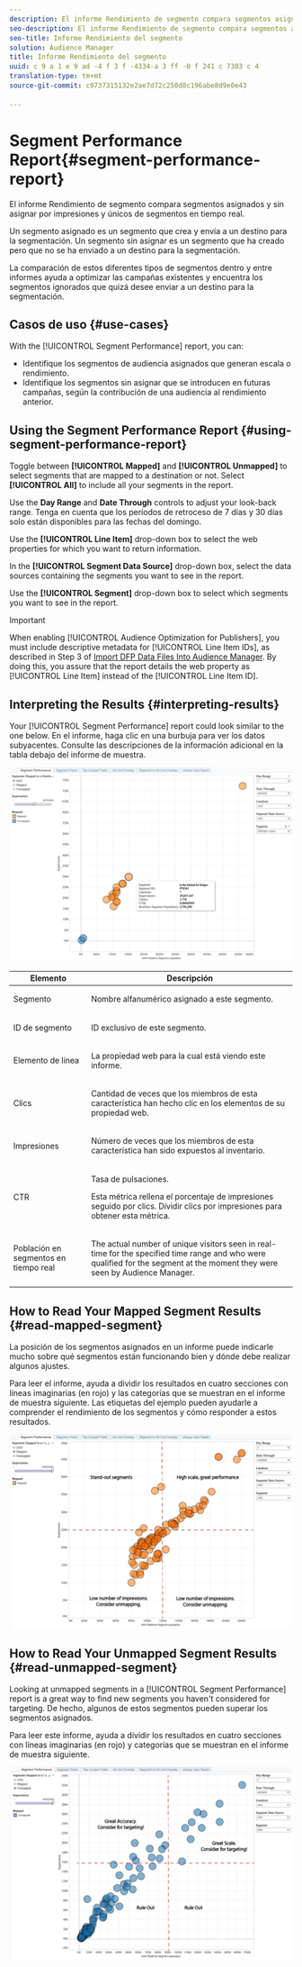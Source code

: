 ```yaml
---
description: El informe Rendimiento de segmento compara segmentos asignados y sin asignar por impresiones y únicos de segmentos en tiempo real. Un segmento asignado es un segmento que crea y envía a un destino para la segmentación. Un segmento sin asignar es un segmento que ha creado pero que no se ha enviado a un destino para la segmentación. La comparación de estos diferentes tipos de segmentos dentro y entre informes ayuda a optimizar las campañas existentes y encuentra los segmentos ignorados que quizá desee enviar a un destino para la segmentación.
seo-description: El informe Rendimiento de segmento compara segmentos asignados y sin asignar por impresiones y únicos de segmentos en tiempo real. Un segmento asignado es un segmento que crea y envía a un destino para la segmentación. Un segmento sin asignar es un segmento que ha creado pero que no se ha enviado a un destino para la segmentación. La comparación de estos diferentes tipos de segmentos dentro y entre informes ayuda a optimizar las campañas existentes y encuentra los segmentos ignorados que quizá desee enviar a un destino para la segmentación.
seo-title: Informe Rendimiento del segmento
solution: Audience Manager
title: Informe Rendimiento del segmento
uuid: c 9 a 1 e 9 ad -4 f 3 f -4334-a 3 ff -0 f 241 c 7303 c 4
translation-type: tm+mt
source-git-commit: c9737315132e2ae7d72c250d8c196abe8d9e0e43

---
```



# Segment Performance Report{#segment-performance-report}

El informe Rendimiento de segmento compara segmentos asignados y sin asignar por impresiones y únicos de segmentos en tiempo real.

Un segmento asignado es un segmento que crea y envía a un destino para la segmentación. Un segmento sin asignar es un segmento que ha creado pero que no se ha enviado a un destino para la segmentación.

La comparación de estos diferentes tipos de segmentos dentro y entre informes ayuda a optimizar las campañas existentes y encuentra los segmentos ignorados que quizá desee enviar a un destino para la segmentación.

## Casos de uso {#use-cases}

With the [!UICONTROL Segment Performance] report, you can:

* Identifique los segmentos de audiencia asignados que generan escala o rendimiento.
* Identifique los segmentos sin asignar que se introducen en futuras campañas, según la contribución de una audiencia al rendimiento anterior.

## Using the Segment Performance Report {#using-segment-performance-report}

Toggle between **[!UICONTROL Mapped]** and **[!UICONTROL Unmapped]** to select segments that are mapped to a destination or not. Select **[!UICONTROL All]** to include all your segments in the report.

Use the **Day Range** and **Date Through** controls to adjust your look-back range. Tenga en cuenta que los períodos de retroceso de 7 días y 30 días solo están disponibles para las fechas del domingo.

Use the **[!UICONTROL Line Item]** drop-down box to select the web properties for which you want to return information.

In the **[!UICONTROL Segment Data Source]** drop-down box, select the data sources containing the segments you want to see in the report.

Use the **[!UICONTROL Segment]** drop-down box to select which segments you want to see in the report.

>[!IMPORTANT]
>
>When enabling [!UICONTROL Audience Optimization for Publishers], you must include descriptive metadata for [!UICONTROL Line Item IDs], as described in Step 3 of [Import DFP Data Files Into Audience Manager](../../../reporting/audience-optimization-reports/aor-publishers/import-dfp.md). By doing this, you assure that the report details the web property as [!UICONTROL Line Item] instead of the [!UICONTROL Line Item ID].

## Interpreting the Results {#interpreting-results}

Your [!UICONTROL Segment Performance] report could look similar to the one below. En el informe, haga clic en una burbuja para ver los datos subyacentes. Consulte las descripciones de la información adicional en la tabla debajo del informe de muestra.

![](assets/publisher_segment_performance.png)

<table id="table_AFE2540583C34835B04584693ADFD26A"> 
 <thead> 
  <tr> 
   <th colname="col1" class="entry"> Elemento </th> 
   <th colname="col2" class="entry"> Descripción </th> 
  </tr>
 </thead>
 <tbody> 
  <tr> 
   <td colname="col1"> <p>Segmento </p> </td> 
   <td colname="col2"> <p>Nombre alfanumérico asignado a este segmento. </p> </td> 
  </tr> 
  <tr> 
   <td colname="col1"> <p>ID de segmento </p> </td> 
   <td colname="col2"> <p>ID exclusivo de este segmento. </p> </td> 
  </tr> 
  <tr> 
   <td colname="col1"> <p>Elemento de línea </p> </td> 
   <td colname="col2"> <p>La propiedad web para la cual está viendo este informe. </p> </td> 
  </tr> 
  <tr> 
   <td colname="col1"> <p>Clics </p> </td> 
   <td colname="col2"> <p>Cantidad de veces que los miembros de esta característica han hecho clic en los elementos de su propiedad web. </p> </td> 
  </tr> 
  <tr> 
   <td colname="col1"> <p>Impresiones </p> </td> 
   <td colname="col2"> <p>Número de veces que los miembros de esta característica han sido expuestos al inventario. </p> </td> 
  </tr> 
  <tr> 
   <td colname="col1"> <p>CTR </p> </td> 
   <td colname="col2"> <p>Tasa de pulsaciones. </p> <p>Esta métrica rellena el porcentaje de impresiones seguido por clics. Dividir clics por impresiones para obtener esta métrica. </p> </td> 
  </tr> 
  <tr> 
   <td colname="col1"> <p>Población en segmentos en tiempo real </p> </td> 
   <td colname="col2"> <p>The actual number of unique visitors seen in real-time for the specified time range and who were qualified for the segment at the moment they were seen by <span class="keyword"> Audience Manager</span>. </p> </td> 
  </tr> 
 </tbody> 
</table>

## How to Read Your Mapped Segment Results {#read-mapped-segment}

La posición de los segmentos asignados en un informe puede indicarle mucho sobre qué segmentos están funcionando bien y dónde debe realizar algunos ajustes.

Para leer el informe, ayuda a dividir los resultados en cuatro secciones con líneas imaginarias (en rojo) y las categorías que se muestran en el informe de muestra siguiente. Las etiquetas del ejemplo pueden ayudarle a comprender el rendimiento de los segmentos y cómo responder a estos resultados.

![](assets/publisher_segment_performance_mapped.png)

## How to Read Your Unmapped Segment Results {#read-unmapped-segment}

Looking at unmapped segments in a [!UICONTROL Segment Performance] report is a great way to find new segments you haven't considered for targeting. De hecho, algunos de estos segmentos pueden superar los segmentos asignados.

Para leer este informe, ayuda a dividir los resultados en cuatro secciones con líneas imaginarias (en rojo) y categorías que se muestran en el informe de muestra siguiente.

![](assets/publisher_segment_performance_unmapped.png)
